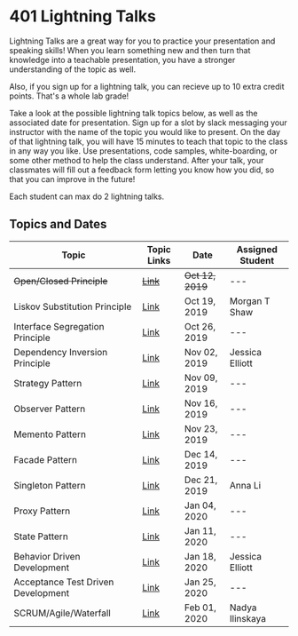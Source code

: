 # 401 Lightning Talks

Lightning Talks are a great way for you to practice your presentation and speaking skills! When you learn something new and then turn that knowledge into a teachable presentation, you have a stronger understanding of the topic as well.

Also, if you sign up for a lightning talk, you can recieve up to 10 extra credit points. That's a whole lab grade!

Take a look at the possible lightning talk topics below, as well as the associated date for presentation. Sign up for a slot by slack messaging your instructor with the name of the topic you would like to present. On the day of that lightning talk, you will have 15 minutes to teach that topic to the class in any way you like. Use presentations, code samples, white-boarding, or some other method to help the class understand. After your talk, your classmates will fill out a feedback form letting you know how you did, so that you can improve in the future!

Each student can max do 2 lightning talks.

## Topics and Dates

| Topic                              | Topic Links                                                                                  | Date             | Assigned Student |
| ---------------------------------- | -------------------------------------------------------------------------------------------- | ---------------- | ---------------- |
| ~~Open/Closed Principle~~          | [~~Link~~](https://deviq.com/open-closed-principle/)                                         | ~~Oct 12, 2019~~ | ---              |
| Liskov Substitution Principle      | [Link](https://deviq.com/liskov-substitution-principle/)                                     | Oct 19, 2019     | Morgan T Shaw              |
| Interface Segregation Principle    | [Link](https://deviq.com/interface-segregation-principle/)                                   | Oct 26, 2019     | ---              |
| Dependency Inversion Principle     | [Link](https://deviq.com/dependency-inversion-principle/)                                    | Nov 02, 2019     | Jessica Elliott  |
| Strategy Pattern                   | [Link](https://www.dofactory.com/javascript/strategy-design-pattern)                         | Nov 09, 2019     | ---              |
| Observer Pattern                   | [Link](https://www.dofactory.com/javascript/observer-design-pattern)                         | Nov 16, 2019     | ---              |
| Memento Pattern                    | [Link](https://www.dofactory.com/javascript/memento-design-pattern)                          | Nov 23, 2019     | ---              |
| Facade Pattern                     | [Link](https://www.dofactory.com/javascript/facade-design-pattern)                           | Dec 14, 2019     | ---              |
| Singleton Pattern                  | [Link](https://www.dofactory.com/javascript/singleton-design-pattern)                        | Dec 21, 2019     | Anna Li          |
| Proxy Pattern                      | [Link](https://www.dofactory.com/javascript/proxy-design-pattern)                            | Jan 04, 2020     | ---              |
| State Pattern                      | [Link](https://www.dofactory.com/javascript/state-design-pattern)                            | Jan 11, 2020     | ---              |
| Behavior Driven Development        | [Link](https://en.wikipedia.org/wiki/Behavior-driven_development)                            | Jan 18, 2020     | Jessica Elliott  |
| Acceptance Test Driven Development | [Link](https://en.wikipedia.org/wiki/Acceptance_test%E2%80%93driven_development)             | Jan 25, 2020     | ---              |
| SCRUM/Agile/Waterfall              | [Link](https://www.visual-paradigm.com/scrum/scrum-vs-waterfall-vs-agile-vs-lean-vs-kanban/) | Feb 01, 2020     | Nadya Ilinskaya  |
